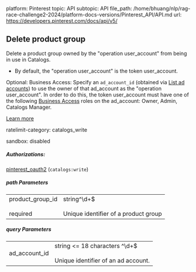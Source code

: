 platform: Pinterest
topic: API
subtopic: API
file_path: /home/bhuang/nlp/rag-race-challenge2-2024/platform-docs-versions/Pinterest_API/API.md
url: https://developers.pinterest.com/docs/api/v5/


## [](#operation/catalogs_product_groups/delete)Delete product group

Delete a product group owned by the "operation user\_account" from being in use in Catalogs.

* By default, the "operation user\_account" is the token user\_account.

Optional: Business Access: Specify an `ad_account_id` (obtained via [List ad accounts](https://developers.pinterest.com/docs/api/v5/#operation/ad_accounts/list)) to use the owner of that ad\_account as the "operation user\_account". In order to do this, the token user\_account must have one of the following [Business Access](https://help.pinterest.com/en/business/article/share-and-manage-access-to-your-ad-accounts) roles on the ad\_account: Owner, Admin, Catalogs Manager.

[Learn more](https://developers.pinterest.com/docs/shopping/catalog/)

ratelimit-category: catalogs\_write

sandbox: disabled

##### Authorizations:

[pinterest\_oauth2](#section/Authentication/pinterest_oauth2) (`catalogs:write`)

##### path Parameters

|     |     |
| --- | --- |
| product\_group\_id<br><br>required | string^\\d+$<br><br>Unique identifier of a product group |

##### query Parameters

|     |     |
| --- | --- |
| ad\_account\_id | string <= 18 characters ^\\d+$<br><br>Unique identifier of an ad account. |